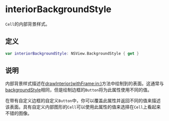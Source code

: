# interiorBackgroundStyle

`Cell`的内部背景样式。

## 定义

```swift
var interiorBackgroundStyle: NSView.BackgroundStyle { get }
```

## 说明

内部背景样式描述在[drawInterior(withFrame:in:)]()方法中绘制到的表面。这通常与[backgroundStyle](./1524686-backgroundstyle.md)相同，但是绘制边框的`Button`将为此属性使用不同的值。

在带有自定义边框的自定义`Button`中，你可以覆盖此属性并返回不同的值来描述该表面。具有自定义内部图形的`Cell`可以使用此属性的值来选择在`Cell`上看起来不错的图像。
